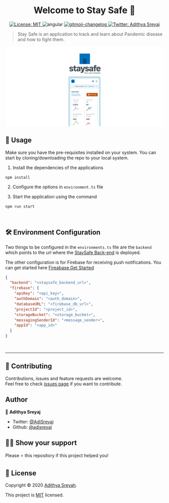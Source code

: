 <h1 align="center">Welcome to Stay Safe 👋</h1>
<p align="center">
  <a href="https://github.com/kefranabg/readme-md-generator/blob/master/LICENSE">
    <img alt="License: MIT" src="https://img.shields.io/badge/license-MIT-yellow.svg" target="_blank" />
  </a>
    <img src="https://img.shields.io/badge/Angular-v9.1.0-red" alt="angular">
  <a href="https://github.com/frinyvonnick/gitmoji-changelog">
    <img src="https://img.shields.io/badge/changelog-gitmoji-brightgreen.svg" alt="gitmoji-changelog">
  </a>
  <a href="https://twitter.com/AdiSreyaj">
    <img alt="Twitter: Adithya Sreyaj" src="https://img.shields.io/twitter/follow/AdiSreyaj.svg?style=social" target="_blank" />
  </a>
</p>

> Stay Safe is an application to track and learn about Pandemic disease and how to fight them.

![StaySafe](./src/assets/images/stay-safe.png 'Stay Safe - Track, Learn and Care')

## 🚀 Usage

Make sure you have the pre-requisites installed on your system. You can start by cloning/downloading the repo to your local system.

1. Install the dependencies of the applications

```
npm install
```

2. Configure the options in `environment.ts` file

3. Start the application using the command

```
npm run start
```

<br>

## 🛠 Environment Configuration

Two things to be configured in the `environments.ts` file are the `backend` which points to the url where the [StaySafe Back-end](https://github.com/adisreyaj/staysafe-backend) is deployed.

The other configuration is for Firebase for receiving push notifications. You can get started here [Fireabase Get Started](https://firebase.google.com/docs/cloud-messaging/js/client)

```json
{
  "backend": "<staysafe_backend_url>",
  "firebase": {
    "apiKey": "<api_key>",
    "authDomain": "<auth_domain>",
    "databaseURL": "<firebase_db_url>",
    "projectId": "<project_id>",
    "storageBucket": "<storage_bucket>",
    "messagingSenderId": "<message_sender>",
    "appId": "<app_id>"
  }
}
```

<br>

<hr>

## 🤝 Contributing

Contributions, issues and feature requests are welcome.<br />
Feel free to check [issues page](https://github.com/adisreyaj/staysafe-backend/issues) if you want to contribute.

## Author

👤 **Adithya Sreyaj**

- Twitter: [@AdiSreyaj](https://twitter.com/AdiSreyaj)
- Github: [@adisreyaj](https://github.com/adisreyaj)

## 👍🏼 Show your support

Please ⭐️ this repository if this project helped you!

## 📝 License

Copyright © 2020 [Adithya Sreyah](https://github.com/adisreyaj).<br />

This project is [MIT](https://github.com/adisreyaj/staysafe-backend/blob/master/LICENSE.md) licensed.
